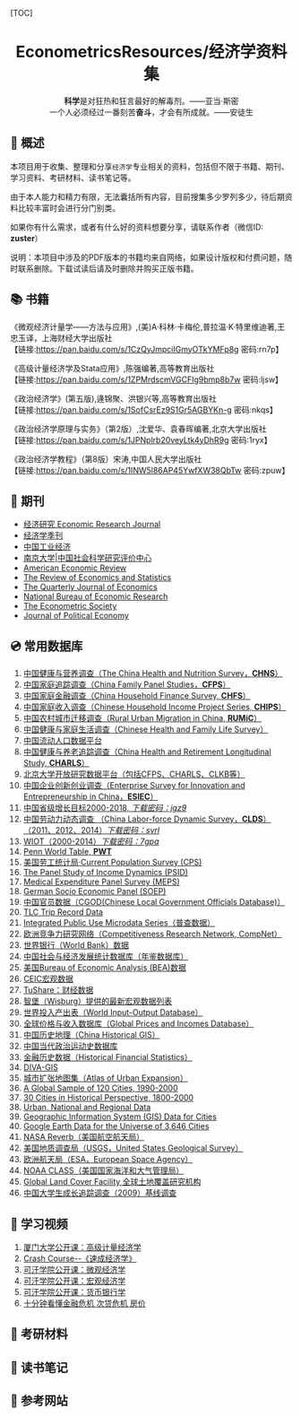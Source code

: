 [TOC]

<center><h1>EconometricsResources/经济学资料集</h1></center>
<p align="center">
	<b>科学</b>是对狂热和狂言最好的解毒剂。——亚当·斯密<br>
  一个人必须经过一番刻苦<b>奋斗</b>，才会有所成就。——安徒生
</p>

## 🍎 概述

本项目用于收集、整理和分享`经济学`专业相关的资料，包括但不限于书籍、期刊、学习资料、考研材料、读书笔记等。

由于本人能力和精力有限，无法囊括所有内容，目前搜集多少罗列多少，待后期资料比较丰富时会进行分门别类。

如果你有什么需求，或者有什么好的资料想要分享，请联系作者（微信ID: **zuster**）

说明：本项目中涉及的PDF版本的书籍均来自网络，如果设计版权和付费问题，随时联系删除。下载试读后请及时删除并购买正版书籍。

## 📚 书籍

《微观经济计量学——方法与应用》,(美)A·科林·卡梅伦,普拉温·K·特里维迪著,王忠玉译，上海财经大学出版社  
			【链接:https://pan.baidu.com/s/1CzQyJmpciIGmyOTkYMFp8g  密码:rn7p】

《高级计量经济学及Stata应用》,陈强编著,高等教育出版社  
			【链接:https://pan.baidu.com/s/1ZPMrdscmVGCFIg9bmp8b7w  密码:ljsw】

《政治经济学》(第五版),逄锦聚、洪银兴等,高等教育出版社  
			【链接:https://pan.baidu.com/s/1SofCsrEz9S1Gr5AGBYKn-g  密码:nkqs】

《政治经济学原理与实务》（第2版）,沈爱华、袁春晖编著,北京大学出版社  
			【链接:https://pan.baidu.com/s/1JPNplrb20veyLtk4yDhR9g  密码:1ryx】

《政治经济学教程》（第8版）宋涛,中国人民大学出版社  
			【链接:https://pan.baidu.com/s/1INW5l86AP45YwfXW38QbTw  密码:zpuw】

## 📰 期刊

- [经济研究 Economic Research Journal](http://www.cesgw.cn/cn/default.aspx)  
- [经济学季刊](https://www.nsd.pku.edu.cn/cbw/jjxjk/index.htm)  
- [中国工业经济](http://www.ciejournal.org/)
- [南京大学|中国社会科学研究评价中心](https://cssrac.nju.edu.cn/)
- [American Economic Review](https://www.aeaweb.org/journals/aer)
- [The Review of Economics and Statistics](https://www.mitpressjournals.org/loi/rest)  
- [The Quarterly Journal of Economics](https://academic.oup.com/qje)
- [National Bureau of Economic Research](https://www.nber.org/)
- [The Econometric Society](https://www.econometricsociety.org/)
- [Journal of Political Economy](https://www.journals.uchicago.edu/toc/jpe/current)

## :cd: 常用数据库

1. [中国健康与营养调查（The China Health and Nutrition Survey，**CHNS**）](https://www.cpc.unc.edu/projects/china/data)
2. [中国家庭追踪调查（China Family Panel Studies，**CFPS**）](https://opendata.pku.edu.cn/dataverse/CFPS)
3. [中国家庭金融调查（China Household Finance Survey, **CHFS**）](http://chfs.swufe.edu.cn/)
4. [中国家庭收入调查（Chinese Household Income Project Series, **CHIPS**）](http://www.icpsr.umich.edu/icpsrweb/ICPSR/series/00243) 
5. [中国农村城市迁移调查（Rural Urban Migration in China, **RUMiC**）](http://idsc.iza.org/?page=27&id=58) 
6. [中国健康与家庭生活调查（Chinese Health and Family Life Survey）]()
7. [中国流动人口数据平台](http://www.chinaldrk.org.cn)
8.  [中国健康与养老追踪调查（China Health and Retirement Longitudinal Study, **CHARLS**）](https://opendata.pku.edu.cn/dataverse/CHARLS)
9. [北京大学开放研究数据平台（包括CFPS、CHARLS、CLKB等）](https://opendata.pku.edu.cn/)
11.  [中国企业创新创业调查（Enterprise Survey for Innovation and Entrepreneurship in China，**ESIEC**）](https://opendata.pku.edu.cn/dataverse/esiec)
11. [中国省级增长目标2000-2018, *下载密码：jgz9*](https://pan.baidu.com/s/1QyOrNphbfgFLjFzqAmmf_Q)
12. [中国劳动力动态调查 （China Labor-force Dynamic Survey，**CLDS**）（2011、2012、2014）*下载密码：svrl*](https://pan.baidu.com/s/1QO8jxlXiBsleO3RcUN9Hjw)
13. [WIOT（2000-2014）*下载密码：7gpa*](https://pan.baidu.com/s/1bOT6sjRNEfxQbixZdUJO0A)
14. [Penn World Table, **PWT**](https://www.rug.nl/ggdc/productivity/pwt/)
15. [美国劳工统计局·Current Population Survey (CPS)](https://www.bls.gov/cps/)
16. [The Panel Study of Income Dynamics (PSID)](http://psidonline.isr.umich.edu/)
17. [Medical Expenditure Panel Survey (MEPS)](http://meps.ahrq.gov/mepsweb/about_meps/survey_back.jsp)
18. [German Socio Economic Panel (SOEP)](http://www.diw.de/en/diw_02.c.222857.en/documents.html)
19. [中国官员数据（CGOD(Chinese Local Government Officials Database)）](http://sijichun.pro/www.govofficial.com)
20. [TLC Trip Record Data](http://www.nyc.gov/html/tlc/html/about/trip_record_data.shtml)
21. [Integrated Public Use Microdata Series（普查数据）](https://international.ipums.org/international/l)
22. [欧洲竞争力研究网络（Competitiveness Research Network, CompNet）](http://www.comp-net.org/)
23. [世界银行（World Bank）数据](http://data.worldbank.org/)
24. [中国社会与经济发展统计数据库（年鉴数据库）](http://tongji.cnki.net/kns55/index.aspx)
25. [美国Bureau of Economic Analysis (BEA)数据](http://www.bea.gov/index.htm)
26. [CEIC宏观数据](https://www.ceicdata.com/zh-hans)
27. [TuShare：财经数据](http://tushare.org/index.html)
28. [智堡（Wisburg）提供的最新宏观数据列表](http://www.wisburg.com/data/)
29. [世界投入产出表（World Input-Output Database）](http://www.wiod.org/new_site/home.htm)
30. [全球价格与收入数据库（Global Prices and Incomes Database）](http://gpih.ucdavis.edu/Datafilelist.htm#)
31. [中国历史地理（China Historical GIS）](http://www.fas.harvard.edu/~chgis/)
32. [中国当代政治运动史数据库](http://ccrd.usc.cuhk.edu.hk/Default.aspx)
33. [金融历史数据（Historical Financial Statistics）](http://www.centerforfinancialstability.org/hfs.php)
34. [DIVA-GIS](http://www.diva-gis.org/data/)
35. [城市扩张地图集（Atlas of Urban Expansion）](http://www.lincolninst.edu/subcenters/atlas-urban-expansion/Default.aspx)
36. [A Global Sample of 120 Cities, 1990-2000](http://www.lincolninst.edu/subcenters/atlas-urban-expansion/global-sample-cities.aspx)
37. [30 Cities in Historical Perspective, 1800-2000](http://www.lincolninst.edu/subcenters/atlas-urban-expansion/historical-sample-cities.aspx)
38. [Urban, National and Regional Data](http://www.lincolninst.edu/subcenters/atlas-urban-expansion/urban-national-data-tables.aspx)
39. [Geographic Information System (GIS) Data for Cities](http://www.lincolninst.edu/subcenters/atlas-urban-expansion/gis-data.aspx)
40. [Google Earth Data for the Universe of 3,646 Cities](http://www.lincolninst.edu/subcenters/atlas-urban-expansion/google-earth-data.aspx)
41. [NASA Reverb（美国航空航天局）](http://reverb.echo.nasa.gov/reverb/)
42. [美国地质调查局（USGS，United States Geological Survey）](http://earthexplorer.usgs.gov/)
43. [欧洲航天局（ESA，European Space Agency）](https://scihub.copernicus.eu/dhus/#/home)
44. [NOAA CLASS（美国国家海洋和大气管理局）](http://www.class.ncdc.noaa.gov/saa/products/welcome;jsessionid=B3B84D7D221AF40B4FC13BBAEADB34C0)
45. [Global Land Cover Facility 全球土地覆盖研究机构](http://landcover.org/)
46. [中国大学生成长追踪调查（2009）基线调查 ](https://pan.baidu.com/s/1ClqSGs1Oik5UCTxFuQePLg)

## 🏫 学习视频

1. [厦门大学公开课：高级计量经济学](http://open.163.com/newview/movie/courseintro?newurl=%2Fspecial%2Fcuvocw%2Fxiadagaojijiliangjingji.html)
2. [Crash Course--《速成经济学》](http://open.163.com/newview/movie/free?pid=MBGQ1VONR&mid=MBGQ259M4)
3. [可汗学院公开课：微观经济学](http://open.163.com/newview/movie/courseintro?newurl=%2Fspecial%2FKhan%2Fmicroeconomics.html)
4. [可汗学院公开课：宏观经济学](http://open.163.com/newview/movie/courseintro?newurl=%2Fspecial%2FKhan%2Fmacroeconomics.html)
5. [可汗学院公开课：货币银行学](http://open.163.com/newview/movie/courseintro?newurl=%2Fspecial%2FKhan%2Fbankingandmoney.html)
6. [十分钟看懂金融危机 次贷危机 房价](http://www.iqiyi.com/w_19rre7gwe9.html)  

## 📖 考研材料



## 📓 读书笔记



## 💫 参考网站


